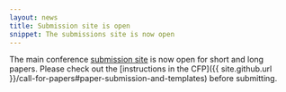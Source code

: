 ```yaml
---
layout: news
title: Submission site is open
snippet: The submissions site is now open
---
```


The main conference [submission site](https://www.softconf.com/acl2018/papers/ "Submit paper via Softconf") is now open for short and long papers. 
Please check out the [instructions in the CFP]({{ site.github.url }}/call-for-papers#paper-submission-and-templates)
before submitting.